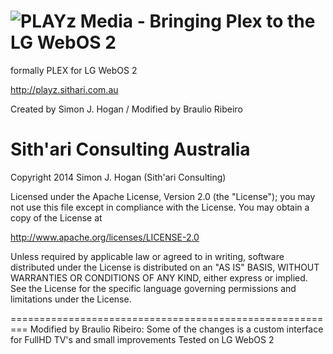![PLAYz Media - Bringing Plex to the LG WebOS 2](http://playz.sithari.com.au/system/images/playz.png)
==================================================================
formally PLEX for LG WebOS 2

http://playz.sithari.com.au

Created by Simon J. Hogan / Modified by Braulio Ribeiro

Sith'ari Consulting Australia
==================================================================
Copyright 2014 Simon J. Hogan (Sith'ari Consulting)

Licensed under the Apache License, Version 2.0 (the "License"); you may not use this file except in compliance with the License. You may obtain a copy of the License at

http://www.apache.org/licenses/LICENSE-2.0

Unless required by applicable law or agreed to in writing, software distributed under the License is distributed on an "AS IS" BASIS, WITHOUT WARRANTIES OR CONDITIONS OF ANY KIND, either express or implied. See the License for the specific language governing permissions and limitations under the License.

=========================================================
Modified by Braulio Ribeiro:
Some of the changes is a custom interface for FullHD TV's and small improvements
Tested on LG WebOS 2
